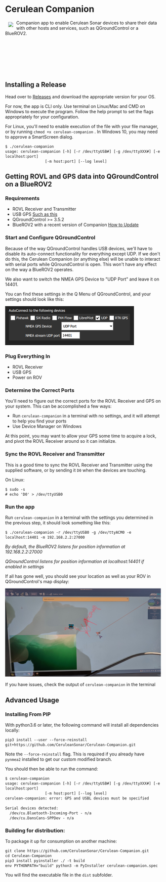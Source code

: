 # Cerulean Companion

<a href="https://ceruleansonar.com/">
<img src="https://avatars2.githubusercontent.com/u/57329052?v=3&s=200" align="left" hspace="10" vspace="6">
</a>


Companion app to enable Cerulean Sonar devices to share their data with other hosts and services, such as QGroundControl or a BlueROV2.


<br/>
<br/>
<br/>
<br/>
<br/>
<br/>


## Installing a Release

Head over to [Releases](https://github.com/CeruleanSonar/Cerulean-Companion/releases) and download the appropriate version for your OS.

For now, the app is CLI only. Use terminal on Linux/Mac and CMD on Windows to execute the program. Follow the help prompt to set the flags appropriately for your configuration.

For Linux, you'll need to enable execution of the file with your file manager, or by running `chmod +x cerulean-companion` . In Windows 10, you may need to approve a SmartScreen dialog.

```
$ ./cerulean-companion
usage: cerulean-companion [-h] [-r /dev/ttyUSB#] [-g /dev/ttyXXX#] [-e localhost:port]
                  [-m host:port] [--log level]

```

## Getting ROVL and GPS data into QGroundControl on a BlueROV2

### Requirements

* ROVL Receiver and Transmitter
* USB GPS [Such as this](https://smile.amazon.com/HiLetgo-G-Mouse-GLONASS-Receiver-Windows/dp/B01MTU9KTF/ref=sr_1_4?keywords=usb+gps&qid=1572829299&sr=8-4)
* QGroundControl >= 3.5.2
* BlueROV2 with a recent version of Companion [How to Update](https://discuss.bluerobotics.com/t/software-updates/1128)

### Start and Configure QGroundControl

Because of the way QGroundControl handles USB devices, we'll have to disable its auto-connect functionality for everything except UDP. If we don't do this, the Cerulean Companion (or anything else) will be unable to interact with serial ports while QGroundControl is open. This won't have any effect on the way a BlueROV2 operates.

We also want to switch the NMEA GPS Device to "UDP Port" and leave it on 14401.

You can find these settings in the Q Menu of QGroundControl, and your settings should look like this:

![qgc_settings](https://raw.githubusercontent.com/CeruleanSonar/Cerulean-Companion/master/docs/images/qgc_settings.png "QGC Settings")

### Plug Everything In

* ROVL Receiver
* USB GPS
* Power on ROV

### Determine the Correct Ports

You'll need to figure out the correct ports for the ROVL Receiver and GPS on your system. This can be accomplished a few ways:

* Run `cerulean-companion` in a terminal with no settings, and it will attempt to help you find your ports
* Use Device Manager on Windows

At this point, you may want to allow your GPS some time to acquire a lock, and pivot the ROVL Receiver around so it can initialize.

### Sync the ROVL Receiver and Transmitter

This is a good time to sync the ROVL Receiver and Transmitter using the supplied software, or by sending it `D0` when the devices are touching.

On Linux:
```
$ sudo -s
# echo 'D0' > /dev/ttyUSB0
```

### Run the app

Run `cerulean-companion` in a terminal with the settings you determined in the previous step, it should look something like this:

```
$ ./cerulean-companion -r /dev/ttyUSB0 -g /dev/ttyACM0 -e localhost:14401 -m 192.168.2.2:27000
```

*By default, the BlueROV2 listens for position information at 192.168.2.2:27000*

*QGroundControl listens for position information at localhost:14401 if enabled in settings*

If all has gone well, you should see your location as well as your ROV in QGroundControl's map display:

![qgc_map](https://raw.githubusercontent.com/CeruleanSonar/Cerulean-Companion/master/docs/images/qgc_rov.jpg "QGC Map")


If you have issues, check the output of `cerulean-companion` in the terminal



## Advanced Usage

### Installing From PIP

With python3.6 or later, the following command will install all dependencies locally:
```
pip3 install --user --force-reinstall git+https://github.com/CeruleanSonar/Cerulean-Companion.git
```
Note the `--force-reinstall` flag. This is required if you already have `pynmea2` installed to get our custom modified branch.

You should then be able to run the command:
```
$ cerulean-companion
usage: cerulean-companion [-h] [-r /dev/ttyUSB#] [-g /dev/ttyXXX#] [-e localhost:port]
                  [-m host:port] [--log level]
cerulean-companion: error: GPS and USBL devices must be specified

Serial devices detected:
  /dev/cu.Bluetooth-Incoming-Port - n/a
  /dev/cu.DansCans-SPPDev - n/a
```


### Building for distribution:

To package it up for consumption on another machine:
```
git clone https://github.com/CeruleanSonar/Cerulean-Companion.git
cd Cerulean-Companion
pip3 install pyinstaller ./ -t build
env PYTHONPATH="build" python3 -m PyInstaller cerulean-companion.spec
```
You will find the executable file in the `dist` subfolder.
